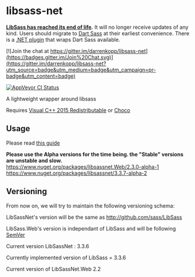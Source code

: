 libsass-net
===========

**[LibSass has reached its end of life](https://sass-lang.com/blog/libsass-is-end-of-life).**
It will no longer receive updates of any kind. Users should migrate to
[Dart Sass](https://sass-lang.com/dart-sass) at their earliest convenience. There is a
[.NET plugin](https://github.com/Taritsyn/DartSassHost) that wraps Dart Sass available.

[![Join the chat at https://gitter.im/darrenkopp/libsass-net](https://badges.gitter.im/Join%20Chat.svg)](https://gitter.im/darrenkopp/libsass-net?utm_source=badge&utm_medium=badge&utm_campaign=pr-badge&utm_content=badge)

[![AppVeyor CI Status](https://ci.appveyor.com/api/projects/status/github/darrenkopp/libsass-net?svg=true)](https://ci.appveyor.com/project/darrenkopp/libsass-net/branch/master)

A lightweight wrapper around libsass

Requires [Visual C++ 2015 Redistributable](https://www.microsoft.com/en-us/download/details.aspx?id=53587) or [Choco](https://chocolatey.org/packages/vcredist2015)

Usage
---------
Please read [this guide](https://github.com/darrenkopp/libsass-net/wiki/Usage)

**Please use the Alpha versions for the time being. the "Stable" versions are unstable and slow.** 
https://www.nuget.org/packages/libsassnet.Web/2.3.0-alpha-1  
https://www.nuget.org/packages/libsassnet/3.3.7-alpha-2

Versioning
----------

From now on, we will try to maintain the following versioning schema:

LibSassNet's version will be the same as http://github.com/sass/LibSass

LibSass.Web's version is independant of LibSass and will be following [SemVer](http://semver.org/)

Current version LibSassNet : 3.3.6

Currently implemented version of LibSass = 3.3.6

Current version of LibSassNet.Web 2.2
